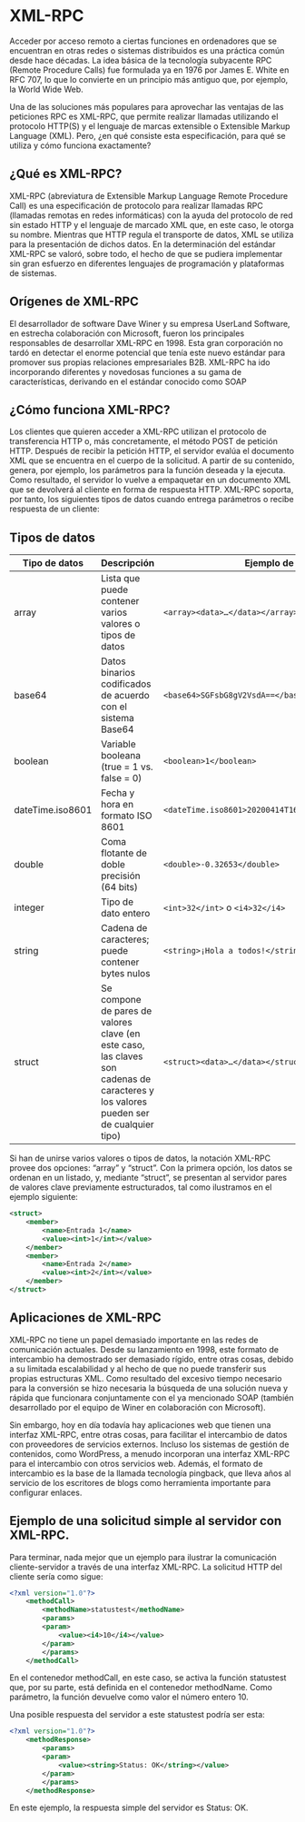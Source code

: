 # XML-RPC
Acceder por acceso remoto a ciertas funciones en ordenadores que se encuentran en otras redes o sistemas distribuidos es una práctica común desde hace décadas. La idea básica de la tecnología subyacente RPC (Remote Procedure Calls) fue formulada ya en 1976 por James E. White en RFC 707, lo que lo convierte en un principio más antiguo que, por ejemplo, la World Wide Web.

Una de las soluciones más populares para aprovechar las ventajas de las peticiones RPC es XML-RPC, que permite realizar llamadas utilizando el protocolo HTTP(S) y el lenguaje de marcas extensible o Extensible Markup Language (XML). Pero, ¿en qué consiste esta especificación, para qué se utiliza y cómo funciona exactamente?

## ¿Qué es XML-RPC?
XML-RPC (abreviatura de Extensible Markup Language Remote Procedure Call) es una especificación de protocolo para realizar llamadas RPC (llamadas remotas en redes informáticas) con la ayuda del protocolo de red sin estado HTTP y el lenguaje de marcado XML que, en este caso, le otorga su nombre. Mientras que HTTP regula el transporte de datos, XML se utiliza para la presentación de dichos datos. En la determinación del estándar XML-RPC se valoró, sobre todo, el hecho de que se pudiera implementar sin gran esfuerzo en diferentes lenguajes de programación y plataformas de sistemas.

## Orígenes de XML-RPC
El desarrollador de software Dave Winer y su empresa UserLand Software, en estrecha colaboración con Microsoft, fueron los principales responsables de desarrollar XML-RPC en 1998. Esta gran corporación no tardó en detectar el enorme potencial que tenía este nuevo estándar para promover sus propias relaciones empresariales B2B. XML-RPC ha ido incorporando diferentes y novedosas funciones a su gama de características, derivando en el estándar conocido como SOAP

## ¿Cómo funciona XML-RPC?
Los clientes que quieren acceder a XML-RPC utilizan el protocolo de transferencia HTTP o, más concretamente, el método POST de petición HTTP. Después de recibir la petición HTTP, el servidor evalúa el documento XML que se encuentra en el cuerpo de la solicitud. A partir de su contenido, genera, por ejemplo, los parámetros para la función deseada y la ejecuta. Como resultado, el servidor lo vuelve a empaquetar en un documento XML que se devolverá al cliente en forma de respuesta HTTP. XML-RPC soporta, por tanto, los siguientes tipos de datos cuando entrega parámetros o recibe respuesta de un cliente:

## Tipos de datos

| Tipo de datos            | Descripción                                          | Ejemplo de etiqueta                                                                                               |
|--------------------------|------------------------------------------------------|-------------------------------------------------------------------------------------------------------------------|
| array                    | Lista que puede contener varios valores o tipos de datos    | `<array><data>…</data></array>`                                                                            |
| base64                   | Datos binarios codificados de acuerdo con el sistema Base64 | `<base64>SGFsbG8gV2VsdA==</base64>`                                                                        |
| boolean                  | Variable booleana (true = 1 vs. false = 0)           | `<boolean>1</boolean>`                                                                                            |
| dateTime.iso8601         | Fecha y hora en formato ISO 8601                     | `<dateTime.iso8601>20200414T16:23:55</dateTime.iso8601>`                                                          |
| double                   | Coma flotante de doble precisión (64 bits)           | `<double>-0.32653</double>`                                                                                       |
| integer                  | Tipo de dato entero                                  | `<int>32</int>` o `<i4>32</i4>`                                                                                   |
| string                   | Cadena de caracteres; puede contener bytes nulos     | `<string>¡Hola a todos!</string>`                                                                                 |
| struct                   | Se compone de pares de valores clave (en este caso, las claves son cadenas de caracteres y los valores pueden ser de cualquier tipo) | `<struct><data>…</data></struct>` |

Si han de unirse varios valores o tipos de datos, la notación XML-RPC provee dos opciones: “array” y “struct”. Con la primera opción, los datos se ordenan en un listado, y, mediante “struct”, se presentan al servidor pares de valores clave previamente estructurados, tal como ilustramos en el ejemplo siguiente:

```xml
<struct>
    <member>
        <name>Entrada 1</name>
        <value><int>1</int></value>
    </member>
    <member>
        <name>Entrada 2</name>
        <value><int>2</int></value>
    </member>
</struct>
```

## Aplicaciones de XML-RPC
XML-RPC no tiene un papel demasiado importante en las redes de comunicación actuales. Desde su lanzamiento en 1998, este formato de intercambio ha demostrado ser demasiado rígido, entre otras cosas, debido a su limitada escalabilidad y al hecho de que no puede transferir sus propias estructuras XML. Como resultado del excesivo tiempo necesario para la conversión se hizo necesaria la búsqueda de una solución nueva y rápida que funcionara conjuntamente con el ya mencionado SOAP (también desarrollado por el equipo de Winer en colaboración con Microsoft).

Sin embargo, hoy en día todavía hay aplicaciones web que tienen una interfaz XML-RPC, entre otras cosas, para facilitar el intercambio de datos con proveedores de servicios externos. Incluso los sistemas de gestión de contenidos, como WordPress, a menudo incorporan una interfaz XML-RPC para el intercambio con otros servicios web. Además, el formato de intercambio es la base de la llamada tecnología pingback, que lleva años al servicio de los escritores de blogs como herramienta importante para configurar enlaces.

## Ejemplo de una solicitud simple al servidor con XML-RPC.
Para terminar, nada mejor que un ejemplo para ilustrar la comunicación cliente-servidor a través de una interfaz XML-RPC. La solicitud HTTP del cliente sería como sigue:

```xml
<?xml version="1.0"?>
    <methodCall>
        <methodName>statustest</methodName>
        <params>
        <param>
            <value><i4>10</i4></value>
        </param>
        </params>
    </methodCall>
```

En el contenedor methodCall, en este caso, se activa la función statustest que, por su parte, está definida en el contenedor methodName. Como parámetro, la función devuelve como valor el número entero 10.

Una posible respuesta del servidor a este statustest podría ser esta:
```xml
<?xml version="1.0"?>
    <methodResponse>
        <params>
        <param>
            <value><string>Status: OK</string></value>
        </param>
        </params>
    </methodResponse>
```

En este ejemplo, la respuesta simple del servidor es Status: OK.
